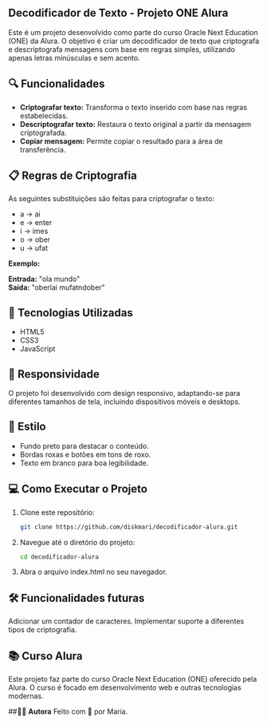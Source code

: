 ## Decodificador de Texto - Projeto ONE Alura

Este é um projeto desenvolvido como parte do curso Oracle Next Education (ONE) da Alura. O objetivo é criar um decodificador de texto que criptografa e descriptografa mensagens com base em regras simples, utilizando apenas letras minúsculas e sem acento.

## 🔍 **Funcionalidades**
- **Criptografar texto:** Transforma o texto inserido com base nas regras estabelecidas.
- **Descriptografar texto:** Restaura o texto original a partir da mensagem criptografada.
- **Copiar mensagem:** Permite copiar o resultado para a área de transferência.

## 📋 **Regras de Criptografia**
As seguintes substituições são feitas para criptografar o texto:

- a → ai
- e → enter
- i → imes
- o → ober
- u → ufat

**Exemplo:**

**Entrada:** "ola mundo"  
**Saída:** "oberlai mufatndober"

## 🚀 **Tecnologias Utilizadas**
- HTML5
- CSS3
- JavaScript

## 📱 **Responsividade**
O projeto foi desenvolvido com design responsivo, adaptando-se para diferentes tamanhos de tela, incluindo dispositivos móveis e desktops.

## 🎨 **Estilo**
- Fundo preto para destacar o conteúdo.
- Bordas roxas e botões em tons de roxo.
- Texto em branco para boa legibilidade.

## 💻 **Como Executar o Projeto**
1. Clone este repositório:

   ```bash
   git clone https://github.com/diskmari/decodificador-alura.git
2. Navegue até o diretório do projeto:

   ```bash
   cd decodificador-alura
3. Abra o arquivo index.html no seu navegador.

## 🛠️ **Funcionalidades futuras**
Adicionar um contador de caracteres.
Implementar suporte a diferentes tipos de criptografia.
## 📚 **Curso Alura**
Este projeto faz parte do curso Oracle Next Education (ONE) oferecido pela Alura. O curso é focado em desenvolvimento web e outras tecnologias modernas.

##🙋‍♀️ **Autora**
Feito com 💜 por Maria.
